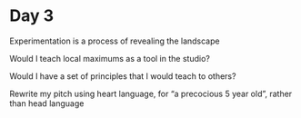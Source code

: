 # Day 3
Experimentation is a process of revealing the landscape

Would I teach local maximums as a tool in the studio?

Would I have a set of principles that I would teach to others?

Rewrite my pitch using heart language, for “a precocious 5 year old”, rather than head language
